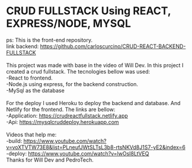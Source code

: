 # CRUD FULLSTACK Using REACT, EXPRESS/NODE, MYSQL
ps: This is the front-end repository.<br>
link backend: https://github.com/carloscurcino/CRUD-REACT-BACKEND-FULLSTACK <br><br>
This project was made with base in the video of Will Dev. In this project I created a crud fullstack.
The tecnologies bellow was used:<br>
-React to frontend.<br>
-Node.js using express, for the backend construction.<br>
-MySql as the database<br>
<br>
For the deploy I used Heroku to deploy the backend and database. And Netlify for the frontend. The links are bellow:<br>
-Application: https://crudreactfullstack.netlify.app <br>
-Api: https://mysqlcruddeploy.herokuapp.com <br>
<br>
Videos that help me:<br>
-build: https://www.youtube.com/watch?v=voXTVTW73E8&list=PLneufJWtSLTsL3b8-rtsNKVd8J1S7-yE2&index=6 <br>
-deploy: https://www.youtube.com/watch?v=lwOsI8LtVEQ <br>
Thanks for Will Dev and PedroTech.
